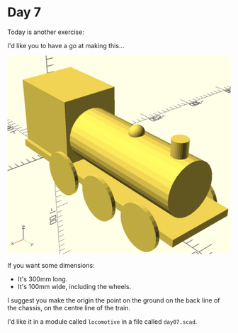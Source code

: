 # Day 7

Today is another exercise:

I'd like you to have a go at making this...

![Choo choo](loco.png)

If you want some dimensions:
- It's 300mm long.
- It's 100mm wide, including the wheels.

I suggest you make the origin the point on the ground on the back line of the chassis, on the centre line of the train.

I'd like it in a module called `locomotive` in a file called `day07.scad`.
